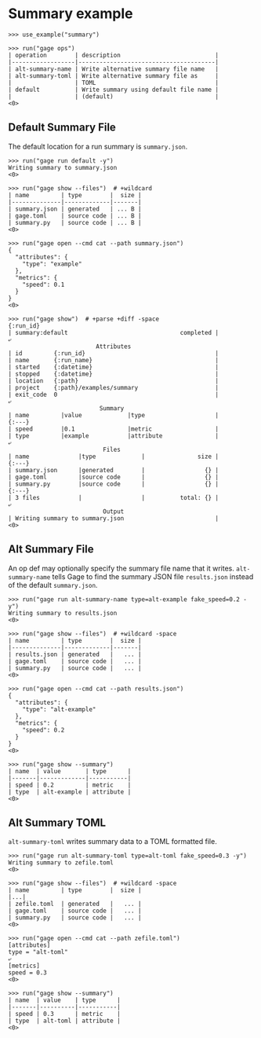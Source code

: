 # Summary example

    >>> use_example("summary")

    >>> run("gage ops")
    | operation        | description                           |
    |------------------|---------------------------------------|
    | alt-summary-name | Write alternative summary file name   |
    | alt-summary-toml | Write alternative summary file as     |
    |                  | TOML                                  |
    | default          | Write summary using default file name |
    |                  | (default)                             |
    <0>

## Default Summary File

The default location for a run summary is `summary.json`.

    >>> run("gage run default -y")
    Writing summary to summary.json
    <0>

    >>> run("gage show --files")  # +wildcard
    | name         | type        |  size |
    |--------------|-------------|-------|
    | summary.json | generated   | ... B |
    | gage.toml    | source code | ... B |
    | summary.py   | source code | ... B |
    <0>

    >>> run("gage open --cmd cat --path summary.json")
    {
      "attributes": {
        "type": "example"
      },
      "metrics": {
        "speed": 0.1
      }
    }
    <0>

    >>> run("gage show")  # +parse +diff -space
    {:run_id}
    | summary:default                                completed |
    ⤶
                             Attributes
    | id         {:run_id}                                     |
    | name       {:run_name}                                   |
    | started    {:datetime}                                   |
    | stopped    {:datetime}                                   |
    | location   {:path}                                       |
    | project    {:path}/examples/summary                      |
    | exit_code  0                                             |
    ⤶
                              Summary
    | name         |value             |type                    |
    {:---}
    | speed        |0.1               |metric                  |
    | type         |example           |attribute               |
    ⤶
                               Files
    | name              |type             |               size |
    {:---}
    | summary.json      |generated        |                 {} |
    | gage.toml         |source code      |                 {} |
    | summary.py        |source code      |                 {} |
    {:---}
    | 3 files           |                 |          total: {} |
    ⤶
                               Output
    | Writing summary to summary.json                          |
    <0>

## Alt Summary File

An op def may optionally specify the summary file name that it writes.
`alt-summary-name` tells Gage to find the summary JSON file
`results.json` instead of the default `summary.json`.

    >>> run("gage run alt-summary-name type=alt-example fake_speed=0.2 -y")
    Writing summary to results.json
    <0>

    >>> run("gage show --files")  # +wildcard -space
    | name         | type        |  size |
    |--------------|-------------|-------|
    | results.json | generated   |   ... |
    | gage.toml    | source code |   ... |
    | summary.py   | source code |   ... |
    <0>

    >>> run("gage open --cmd cat --path results.json")
    {
      "attributes": {
        "type": "alt-example"
      },
      "metrics": {
        "speed": 0.2
      }
    }
    <0>

    >>> run("gage show --summary")
    | name  | value       | type      |
    |-------|-------------|-----------|
    | speed | 0.2         | metric    |
    | type  | alt-example | attribute |
    <0>

## Alt Summary TOML

`alt-summary-toml` writes summary data to a TOML formatted file.

    >>> run("gage run alt-summary-toml type=alt-toml fake_speed=0.3 -y")
    Writing summary to zefile.toml
    <0>

    >>> run("gage show --files")  # +wildcard -space
    | name         | type        |  size |
    |...|
    | zefile.toml  | generated   |   ... |
    | gage.toml    | source code |   ... |
    | summary.py   | source code |   ... |
    <0>

    >>> run("gage open --cmd cat --path zefile.toml")
    [attributes]
    type = "alt-toml"
    ⤶
    [metrics]
    speed = 0.3
    <0>

    >>> run("gage show --summary")
    | name  | value    | type      |
    |-------|----------|-----------|
    | speed | 0.3      | metric    |
    | type  | alt-toml | attribute |
    <0>
